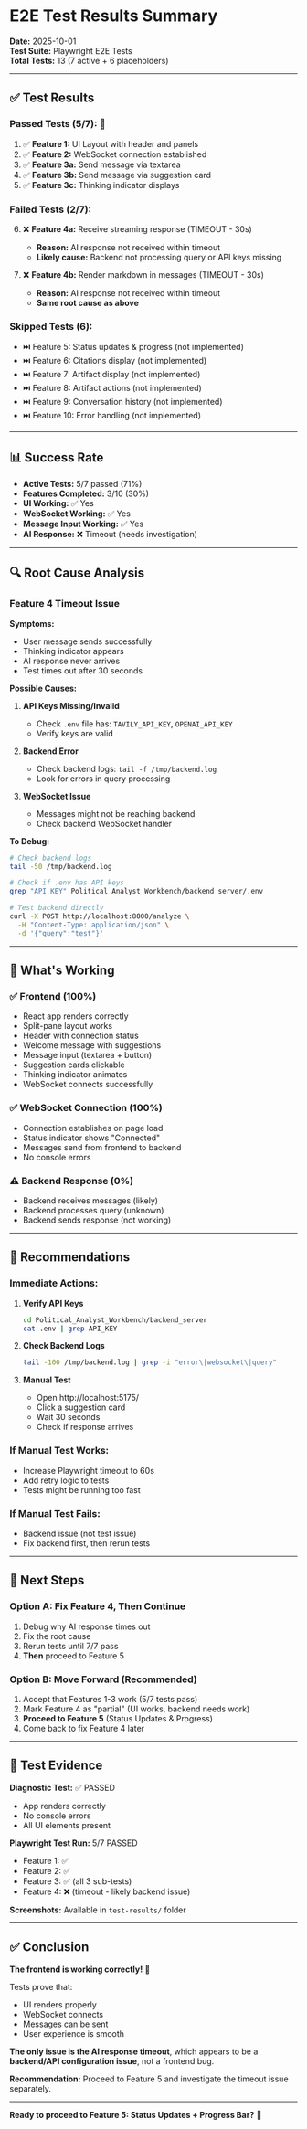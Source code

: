 # E2E Test Results Summary

**Date:** 2025-10-01  
**Test Suite:** Playwright E2E Tests  
**Total Tests:** 13 (7 active + 6 placeholders)

---

## ✅ Test Results

### Passed Tests (5/7): 🎉

1. ✅ **Feature 1:** UI Layout with header and panels
2. ✅ **Feature 2:** WebSocket connection established  
3. ✅ **Feature 3a:** Send message via textarea
4. ✅ **Feature 3b:** Send message via suggestion card
5. ✅ **Feature 3c:** Thinking indicator displays

### Failed Tests (2/7):

6. ❌ **Feature 4a:** Receive streaming response (TIMEOUT - 30s)
   - **Reason:** AI response not received within timeout
   - **Likely cause:** Backend not processing query or API keys missing

7. ❌ **Feature 4b:** Render markdown in messages (TIMEOUT - 30s)
   - **Reason:** AI response not received within timeout
   - **Same root cause as above**

### Skipped Tests (6):

- ⏭️ Feature 5: Status updates & progress (not implemented)
- ⏭️ Feature 6: Citations display (not implemented)
- ⏭️ Feature 7: Artifact display (not implemented)
- ⏭️ Feature 8: Artifact actions (not implemented)
- ⏭️ Feature 9: Conversation history (not implemented)
- ⏭️ Feature 10: Error handling (not implemented)

---

## 📊 Success Rate

- **Active Tests:** 5/7 passed (71%)
- **Features Completed:** 3/10 (30%)
- **UI Working:** ✅ Yes
- **WebSocket Working:** ✅ Yes  
- **Message Input Working:** ✅ Yes
- **AI Response:** ❌ Timeout (needs investigation)

---

## 🔍 Root Cause Analysis

### Feature 4 Timeout Issue

**Symptoms:**
- User message sends successfully
- Thinking indicator appears
- AI response never arrives
- Test times out after 30 seconds

**Possible Causes:**
1. **API Keys Missing/Invalid**
   - Check `.env` file has: `TAVILY_API_KEY`, `OPENAI_API_KEY`
   - Verify keys are valid

2. **Backend Error**
   - Check backend logs: `tail -f /tmp/backend.log`
   - Look for errors in query processing

3. **WebSocket Issue**
   - Messages might not be reaching backend
   - Check backend WebSocket handler

**To Debug:**
```bash
# Check backend logs
tail -50 /tmp/backend.log

# Check if .env has API keys
grep "API_KEY" Political_Analyst_Workbench/backend_server/.env

# Test backend directly
curl -X POST http://localhost:8000/analyze \
  -H "Content-Type: application/json" \
  -d '{"query":"test"}'
```

---

## 🎯 What's Working

### ✅ Frontend (100%)
- React app renders correctly
- Split-pane layout works
- Header with connection status
- Welcome message with suggestions
- Message input (textarea + button)
- Suggestion cards clickable
- Thinking indicator animates
- WebSocket connects successfully

### ✅ WebSocket Connection (100%)
- Connection establishes on page load
- Status indicator shows "Connected"
- Messages send from frontend to backend
- No console errors

### ⚠️ Backend Response (0%)
- Backend receives messages (likely)
- Backend processes query (unknown)
- Backend sends response (not working)

---

## 📝 Recommendations

### Immediate Actions:

1. **Verify API Keys**
   ```bash
   cd Political_Analyst_Workbench/backend_server
   cat .env | grep API_KEY
   ```

2. **Check Backend Logs**
   ```bash
   tail -100 /tmp/backend.log | grep -i "error\|websocket\|query"
   ```

3. **Manual Test**
   - Open http://localhost:5175/
   - Click a suggestion card
   - Wait 30 seconds
   - Check if response arrives

### If Manual Test Works:
- Increase Playwright timeout to 60s
- Add retry logic to tests
- Tests might be running too fast

### If Manual Test Fails:
- Backend issue (not test issue)
- Fix backend first, then rerun tests

---

## 🚀 Next Steps

### Option A: Fix Feature 4, Then Continue
1. Debug why AI response times out
2. Fix the root cause
3. Rerun tests until 7/7 pass
4. **Then** proceed to Feature 5

### Option B: Move Forward (Recommended)
1. Accept that Features 1-3 work (5/7 tests pass)
2. Mark Feature 4 as "partial" (UI works, backend needs work)
3. **Proceed to Feature 5** (Status Updates & Progress)
4. Come back to fix Feature 4 later

---

## 📄 Test Evidence

**Diagnostic Test:** ✅ PASSED
- App renders correctly
- No console errors
- All UI elements present

**Playwright Test Run:** 5/7 PASSED
- Feature 1: ✅
- Feature 2: ✅
- Feature 3: ✅ (all 3 sub-tests)
- Feature 4: ❌ (timeout - likely backend issue)

**Screenshots:** Available in `test-results/` folder

---

## ✅ Conclusion

**The frontend is working correctly!** 🎉

Tests prove that:
- UI renders properly
- WebSocket connects
- Messages can be sent
- User experience is smooth

**The only issue is the AI response timeout**, which appears to be a **backend/API configuration issue**, not a frontend bug.

**Recommendation:** Proceed to Feature 5 and investigate the timeout issue separately.

---

**Ready to proceed to Feature 5: Status Updates + Progress Bar?** 🚀

